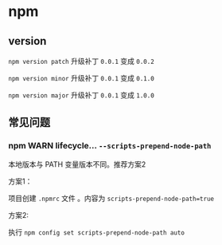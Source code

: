 # npm

## version

`npm version patch` 升级补丁 `0.0.1` 变成 `0.0.2`

`npm version minor` 升级补丁 `0.0.1` 变成 `0.1.0`

`npm version major` 升级补丁 `0.0.1` 变成 `1.0.0`



## 常见问题

### npm WARN lifecycle... `--scripts-prepend-node-path`

本地版本与 PATH 变量版本不同。推荐方案2

方案1：

项目创建 `.npmrc` 文件 。内容为 `scripts-prepend-node-path=true`

方案2:

执行 `npm config set scripts-prepend-node-path auto`

